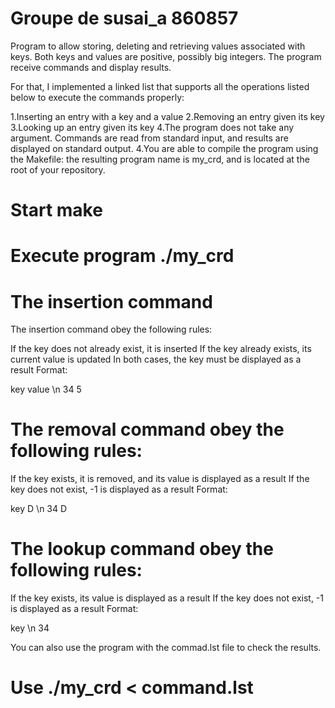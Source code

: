 # Groupe de susai_a 860857

Program to allow storing, deleting and retrieving values associated with keys. Both keys and values are positive, possibly big integers. The program receive commands and display results.

For that, I implemented a linked list that supports all the operations listed below to execute the commands properly:

1.Inserting an entry with a key and a value
2.Removing an entry given its key
3.Looking up an entry given its key
4.The program does not take any argument. Commands are read from standard input, and results are displayed on standard output.
4.You are able to compile the program using the Makefile: the resulting program name is my_crd, and is located at the root of your repository.

# Start make

# Execute program ./my_crd

# The insertion command

The insertion command obey the following rules:

If the key does not already exist, it is inserted
If the key already exists, its current value is updated
In both cases, the key must be displayed as a result
Format:

key value \n
34 5

# The removal command obey the following rules:

If the key exists, it is removed, and its value is displayed as a result
If the key does not exist, -1 is displayed as a result
Format:

key D \n
34 D

# The lookup command obey the following rules:

If the key exists, its value is displayed as a result
If the key does not exist, -1 is displayed as a result
Format:

key \n
34

You can also use the program with the commad.lst file to check the results.

# Use ./my_crd < command.lst
